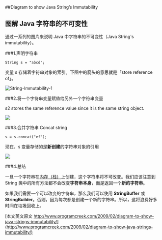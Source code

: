 ##Diagram to show Java String’s Immutability
## 图解 Java 字符串的不可变性

通过一系列的图片来说明 Java 中字符串的不可变性（Java String's immutability）。

###1.声明字符串

```
String s = "abcd";
```
变量 s 存储着字符串对象的索引。下图中的箭头的意思就是「store reference of」。

![String-Immutability-1](http://www.programcreek.com/wp-content/uploads/2009/02/String-Immutability-1.jpeg)

###2.将一个字符串变量赋值给另外一个字符串变量

s2 stores the same reference value since it is the same string object.

![](http://www.programcreek.com/wp-content/uploads/2009/02/String-Immutability-2.jpeg)

###3.合并字符串 Concat string

```
s = s.concat("ef");
```

现在，s 变量存储的是**新创建**的字符串对象的引用

![](http://www.programcreek.com/wp-content/uploads/2009/02/string-immutability-650x279.jpeg)

###4.总结

一旦一个字符串在[内存（栈）](http://www.programcreek.com/2013/04/jvm-run-time-data-areas/)上创建，这个字符串将不可改变。我们应该注意到 String 类中的所有方法都不会改变**字符串本身**，而是返回一个**新的字符串**。

如果我们需要一个可以改变的字符串，那么我们可以使用 **StringBuffer** 或 **StringBuilder**。否则，因为每次都是创建一个新的字符串。所以，这将浪费好多时间在垃圾回收上。

[本文英文原文 http://www.programcreek.com/2009/02/diagram-to-show-java-strings-immutability/](http://www.programcreek.com/2009/02/diagram-to-show-java-strings-immutability/)

